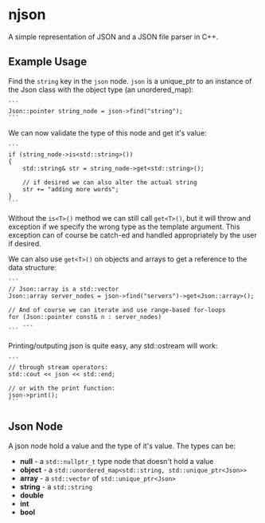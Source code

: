 # njson
A simple representation of JSON and a JSON file parser in C++.

## Example Usage

Find the `string` key in the `json` node. `json` is a unique_ptr to an instance of the Json class with the object type (an unordered_map):

	```
	Json::pointer string_node = json->find("string");
	```

We can now validate the type of this node and get it's value:

	```
	if (string_node->is<std::string>())
	{
		std::string& str = string_node->get<std::string>();

		// if desired we can also alter the actual string
		str += "adding more words";
	}
	```

Without the `is<T>()` method we can still call `get<T>()`, but it will throw and exception if we specify the wrong type as the template argument. This exception can of course be catch-ed and handled appropriately by the user if desired.

We can also use `get<T>()` on objects and arrays to get a reference to the data structure:

	```
	// Json::array is a std::vector
	Json::array server_nodes = json->find("servers")->get<Json::array>();

	// And of course we can iterate and use range-based for-loops
	for (Json::pointer const& n : server_nodes)
		...
	```

Printing/outputing json is quite easy, any std::ostream will work:

	```
	// through stream operators:
	std::cout << json << std::end;

	// or with the print function:
	json->print();
	```

## Json Node

A json node hold a value and the type of it's value.
The types can be:
- **null**		- a `std::nullptr_t` type node that doesn't hold a value
- **object**	- a `std::unordered_map<std::string, std::unique_ptr<Json>>`
- **array**		- a `std::vector` of `std::unique_ptr<Json>`
- **string**	- a `std::string`
- **double**
- **int**
- **bool**
